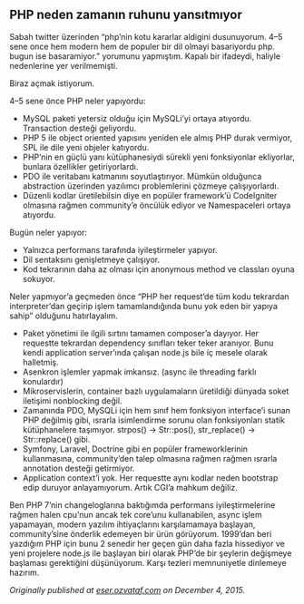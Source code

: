## PHP neden zamanın ruhunu yansıtmıyor

Sabah twitter üzerinden “php’nin kotu kararlar aldigini dusunuyorum. 4–5 sene once hem modern hem de populer bir dil olmayi basariyordu php. bugun ise basaramiyor.” yorumunu yapmıştım. Kapalı bir ifadeydi, haliyle nedenlerine yer verilmemişti.

Biraz açmak istiyorum.

4–5 sene önce PHP neler yapıyordu:

*   MySQL paketi yetersiz olduğu için MySQLi’yi ortaya atıyordu. Transaction desteği geliyordu.
*   PHP 5 ile object oriented yapısını yeniden ele almış PHP durak vermiyor, SPL ile dile yeni objeler katıyordu.
*   PHP’nin en güçlü yanı kütüphanesiydi sürekli yeni fonksiyonlar ekliyorlar, bunlara özellikler getiriyorlardı.
*   PDO ile veritabanı katmanını soyutlaştırıyor. Mümkün olduğunca abstraction üzerinden yazılımcı problemlerini çözmeye çalışıyorlardı.
*   Düzenli kodlar üretilebilsin diye en popüler framework’ü CodeIgniter olmasına rağmen community’e öncülük ediyor ve Namespaceleri ortaya atıyordu.

Bugün neler yapıyor:

*   Yalnızca performans tarafında iyileştirmeler yapıyor.
*   Dil sentaksını genişletmeye çalışıyor.
*   Kod tekrarının daha az olması için anonymous method ve classları oyuna sokuyor.

Neler yapmıyor’a geçmeden önce “PHP her request’de tüm kodu tekrardan interpreter’dan geçirip işlem tamamlandığında bunu yok eden bir yapıya sahip” olduğunu hatırlayalım.

*   Paket yönetimi ile ilgili sırtını tamamen composer’a dayıyor. Her requestte tekrardan dependency sınıfları teker teker aranıyor. Bunu kendi application server’ında çalışan node.js bile iç mesele olarak halletmiş.
*   Asenkron işlemler yapmak imkansız. (async ile threading farklı konulardır)
*   Mikroservislerin, container bazlı uygulamaların üretildiği dünyada soket iletişimi nonblocking değil.
*   Zamanında PDO, MySQLi için hem sınıf hem fonksiyon interface’i sunan PHP değilmiş gibi, ısrarla isimlendirme sorunu olan fonksiyonları statik kütüphanelere taşımıyor. strpos() -> Str::pos(), str\_replace() -> Str::replace() gibi.
*   Symfony, Laravel, Doctrine gibi en popüler frameworklerinin kullanmasına, community’den talep olmasına rağmen rağmen ısrarla annotation desteği getirmiyor.
*   Application context’i yok. Her requestte aynı kodlar neden bootstrap edip duruyor anlayamıyorum. Artık CGI’a mahkum değiliz.

Ben PHP 7’nin changeloglarına baktığımda performans iyileştirmelerine rağmen halen cpu’nun ancak tek core’unu kullanabilen, async işlem yapamayan, modern yazılım ihtiyaçlarını karşılamamaya başlayan, community’sine önderlik edemeyen bir ürün görüyorum. 1999’dan beri yazdığım PHP için bunu 2 senedir her geçen gün daha fazla hissediyor ve yeni projelere node.js ile başlayan biri olarak PHP’de bir şeylerin değişmeye başlaması gerektiğini düşünüyorum. Karşı tezleri memnuniyetle dinlemeye hazırım.

*Originally published at* [*eser.ozvataf.com*](http://eser.ozvataf.com/php-neden-zamanin-ruhunu-yansitmiyor/) *on December 4, 2015.*